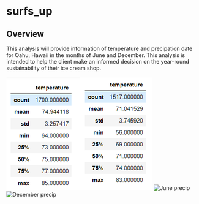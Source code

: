 # surfs_up
## Overview
This analysis will provide information of temperature and precipation date for Oahu, Hawaii in the months of June and December.  This analysis is intended to help the client make an informed decision on the year-round sustainability of their ice cream shop.

![June temps](https://github.com/smulhern03-bootcamp/surfs_up/blob/master/June%20temp.PNG)![December temps](https://github.com/smulhern03-bootcamp/surfs_up/blob/master/December%20Temp.PNG)
![June precip](/images/logo.png)![December precip](/images/logo.png)
